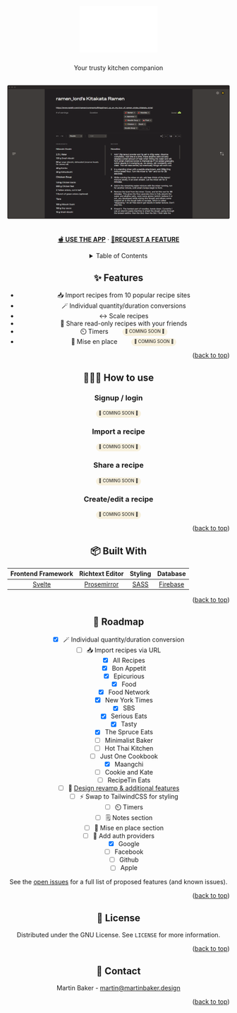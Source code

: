 <!-- Improved compatibility of back to top link: See: https://github.com/othneildrew/Best-README-Template/pull/73 -->
<a id="readme-top"></a>
<!--
*** Thanks for checking out the Best-README-Template. If you have a suggestion
*** that would make this better, please fork the repo and create a pull request
*** or simply open an issue with the tag "enhancement".
*** Don't forget to give the project a star!
*** Thanks again! Now go create something AMAZING! :D
-->

<!-- PROJECT LOGO -->
<div align="center">
  <h1 aria-label="cookbook" align="center">
	  <a href="https://cookbook-b1834.firebaseapp.com/" aria-label="cookbook">
	    <img src="images/logo.png" alt="cookbook" />
	  </a>
  </h1>

  <p align="center">
    Your trusty kitchen companion
    <br />
    <br />
    <div align="center">
		<a href="https://cookbook-b1834.firebaseapp.com/"><img src="images/recipe-view-desktop.png" alt="Recipe View" /></a>
	</div>
    <br />
    <br />
	<a href="https://cookbook-b1834.firebaseapp.com/"><strong>🫕 USE THE APP</strong></a>
    ·
    <a href="https://github.com/martinbakerdesign/cookbook/issues/new?labels=enhancement&template=feature-request---.md"><strong>🙋REQUEST A FEATURE</strong></a>
  </p>

<!-- TABLE OF CONTENTS -->
<details>
  <summary>Table of Contents</summary>
  <ol>
    <li><a href="#features">✨ Features</a></li>
    <li><a href="#usage">👩🏻‍🍳 How to use</a></li>
    <!--<li><a href="#install">🛠️ Install</a></li>-->
    <li><a href="#built-with">📦 Built With</a></li>
    <li><a href="#roadmap">🚧 Roadmap</a></li>
    <li><a href="#roadmap">📜 License</a></li>
    <li><a href="#contact">👋 Contact</a></li>
  </ol>
</details>

<!-- FEATURES -->
## ✨ Features

<div align="center">
	<ul>
		<li>📥 Import recipes from 10 popular recipe sites</li>
		<li>🪄 Individual quantity/duration conversions</li>
		<li>↔️ Scale recipes</li>
		<li>🤝 Share read-only recipes with your friends</li>
		<li>⏲️ Timers &emsp;&emsp;<small style="background-color: rgba(227, 199, 123, 0.25); border-radius: 9999px; padding: 0.125rem 0.375rem"><small style="vertical-align: 2px;">🚧 COMING SOON 🚧</small></small></li>
		<li>🥣 Mise en place &emsp;&emsp;<small style="background-color: rgba(227, 199, 123, 0.25); border-radius: 9999px; padding: 0.125rem 0.375rem"><small style="vertical-align: 2px;">🚧 COMING SOON 🚧</small></small></li>
	</ul>
</div>
<p align="right">(<a href="#readme-top">back to top</a>)</p>

<!-- USAGE EXAMPLES -->
## 👩🏻‍🍳 How to use

### Signup / login

<small style="background-color: rgba(227, 199, 123, 0.25); border-radius: 9999px; padding: 0.125rem 0.375rem"><small style="vertical-align: 2px;">🚧 COMING SOON 🚧</small></small>

### Import a recipe

<small style="background-color: rgba(227, 199, 123, 0.25); border-radius: 9999px; padding: 0.125rem 0.375rem"><small style="vertical-align: 2px;">🚧 COMING SOON 🚧</small></small>

### Share a recipe

<small style="background-color: rgba(227, 199, 123, 0.25); border-radius: 9999px; padding: 0.125rem 0.375rem"><small style="vertical-align: 2px;">🚧 COMING SOON 🚧</small></small>

### Create/edit a recipe

<small style="background-color: rgba(227, 199, 123, 0.25); border-radius: 9999px; padding: 0.125rem 0.375rem"><small style="vertical-align: 2px;">🚧 COMING SOON 🚧</small></small>

<p align="right">(<a href="#readme-top">back to top</a>)</p>

<!-- TECH STACK -->
## 📦 Built With

|      Frontend Framework       |             Richtext Editor             |            Styling             |                 Database                 |
| :---------------------------: | :-------------------------------------: | :----------------------------: | :--------------------------------------: |
| [Svelte](https://svelte.dev/) | [Prosemirror](https://prosemirror.net/) | [SASS](https://sass-lang.com/) | [Firebase](https://firebase.google.com/) |

<p align="right">(<a href="#readme-top">back to top</a>)</p>

<!-- ROADMAP -->
## 🚧 Roadmap 

- [x] 🪄 Individual quantity/duration conversion
- [ ] 📥 Import recipes via URL
	- [x] All Recipes
	- [x] Bon Appetit
	- [x] Epicurious
	- [x] Food
	- [x] Food Network
	- [x] New York Times
	- [x] SBS
	- [x] Serious Eats
	- [x] Tasty
	- [x] The Spruce Eats
	- [ ] Minimalist Baker
	- [ ] Hot Thai Kitchen
	- [ ] Just One Cookbook
	- [x] Maangchi
	- [ ] Cookie and Kate
	- [ ] RecipeTin Eats
- [ ] 🎨 [Design revamp & additional features](https://www.figma.com/design/qNcnoJQVZbfTYSsgP5GCA6/cookbook-design?m=auto&t=yEeNS2vEQHbQEGot-1)
	- [ ] ⚡ Swap to TailwindCSS for styling
	- [ ] ⏲️ Timers
	- [ ] 🗒️ Notes section
	- [ ] 🥣 Mise en place section
- [ ] 🔑 Add auth providers
	- [x] Google
	- [ ] Facebook
	- [ ] Github
	- [ ] Apple

See the [open issues](https://github.com/github_username/repo_name/issues) for a full list of proposed features (and known issues).

<p align="right">(<a href="#readme-top">back to top</a>)</p>

<!-- LICENSE -->
## 📜 License

Distributed under the GNU License. See `LICENSE` for more information.

<p align="right">(<a href="#readme-top">back to top</a>)</p>

<!-- CONTACT -->
## 👋 Contact

Martin Baker - martin@martinbaker.design

<p align="right">(<a href="#readme-top">back to top</a>)</p>